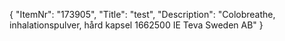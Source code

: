 {
  "ItemNr": "173905",
  "Title": "test",
  "Description": "Colobreathe, inhalationspulver, hård kapsel 1662500 IE Teva Sweden AB"
}